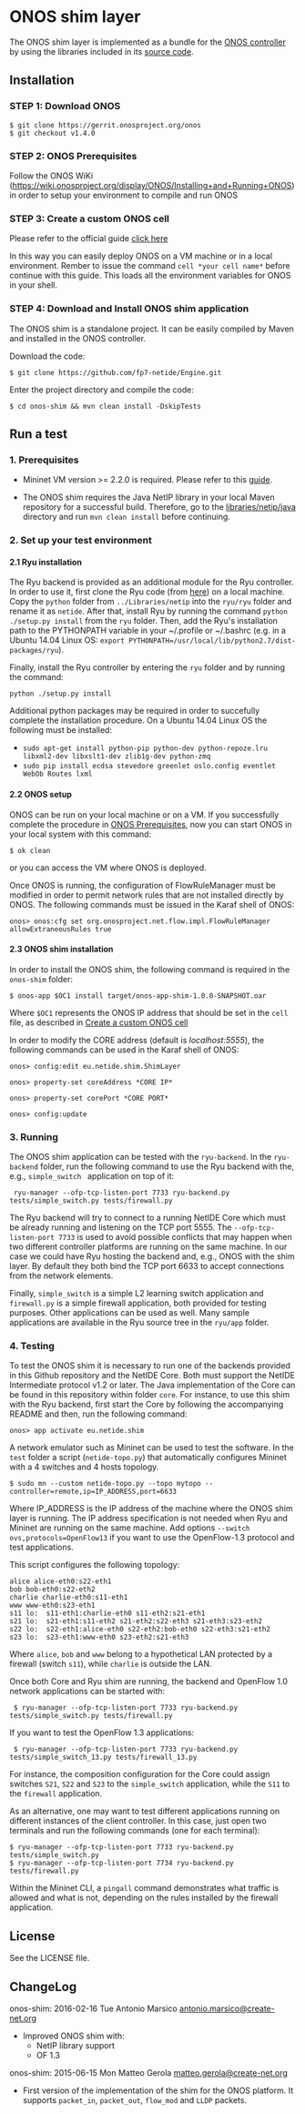 # ONOS shim layer

The ONOS shim layer is implemented as a bundle for the [ONOS controller](http://onosproject.org/) by using the libraries included in its [source code](https://wiki.onosproject.org/display/ONOS/Downloads).  

## Installation

### STEP 1: Download ONOS
```
$ git clone https://gerrit.onosproject.org/onos
$ git checkout v1.4.0
```
### STEP 2: ONOS Prerequisites

Follow the ONOS WiKi (https://wiki.onosproject.org/display/ONOS/Installing+and+Running+ONOS) in order to setup your environment to compile and run ONOS

### STEP 3: Create a custom ONOS cell

Please refer to the official guide [click here](https://wiki.onosproject.org/display/ONOS/ONOS+from+Scratch#ONOSfromScratch-4.Createacustomcelldefinition)

In this way you can easily deploy ONOS on a VM machine or in a local environment. Rember to issue the command ```cell *your cell name*``` before continue with this guide. This loads all the environment variables for ONOS in your shell.

### STEP 4: Download and Install ONOS shim application

The ONOS shim is a standalone project. It can be easily compiled by Maven and installed in the ONOS controller.

Download the code:
```
$ git clone https://github.com/fp7-netide/Engine.git
```

Enter the project directory and compile the code:
```
$ cd onos-shim && mvn clean install -DskipTests
```


## Run a test

### 1. Prerequisites

- Mininet VM version >= 2.2.0 is required. Please refer to this [guide](http://mininet.org/download/#option-1-mininet-vm-installation-easy-recommended).

- The ONOS shim requires the Java NetIP library in your local Maven repository for a successful build. Therefore, go to the [libraries/netip/java](../lib/netip/java) directory and run `mvn clean install` before continuing.

### 2. Set up your test environment

#### 2.1 Ryu installation

The Ryu backend is provided as an additional module for the Ryu controller. In order to use it, first clone the Ryu code (from [here](https://github.com/osrg/ryu)) on a local machine. Copy the ```python``` folder from ```../Libraries/netip``` into the ```ryu/ryu``` folder and rename it as ```netide```. After that, install Ryu by running the command ```python ./setup.py install``` from the ```ryu``` folder.
Then, add the Ryu's installation path to the PYTHONPATH variable in your ~/.profile or ~/.bashrc (e.g. in a Ubuntu 14.04 Linux OS: ```export PYTHONPATH=/usr/local/lib/python2.7/dist-packages/ryu```).

Finally, install the Ryu controller by entering the ```ryu``` folder and by running the command:

```python ./setup.py install```

Additional python packages may be required in order to succefully complete the installation procedure. On a Ubuntu 14.04 Linux OS the following must be installed:
* ```sudo apt-get install python-pip python-dev python-repoze.lru libxml2-dev libxslt1-dev zlib1g-dev python-zmq```
* ```sudo pip install ecdsa stevedore greenlet oslo.config eventlet WebOb Routes lxml```

#### 2.2 ONOS setup

ONOS can be run on your local machine or on a VM. If you successfully complete the procedure in [ONOS Prerequisites](#step-2-onos-prerequisites), now you can start ONOS in your local system with this command:

```
$ ok clean
```

or you can access the VM where ONOS is deployed.

Once ONOS is running, the configuration of FlowRuleManager must be modified in order to permit network rules that are not installed directly by ONOS. The following commands must be issued in the Karaf shell of ONOS:

```
onos> onos:cfg set org.onosproject.net.flow.impl.FlowRuleManager allowExtraneousRules true
```

#### 2.3 ONOS shim installation

In order to install the ONOS shim, the following command is required in the `onos-shim` folder:

```$ onos-app $OC1 install target/onos-app-shim-1.0.0-SNAPSHOT.oar```

Where `$OC1` represents the ONOS IP address that should be set in the `cell` file, as described in [Create a custom ONOS cell](#step-3-create-a-custom-onos-cell)

In order to modify the CORE address (default is *localhost:5555*), the following commands can be used in the Karaf shell of ONOS:

```
onos> config:edit eu.netide.shim.ShimLayer

onos> property-set coreAddress *CORE IP*

onos> property-set corePort *CORE PORT*

onos> config:update
```

### 3. Running
The ONOS shim application can be tested with the `ryu-backend`. In the ```ryu-backend``` folder, run the following command to use the Ryu backend with the, e.g., ```simple_switch ``` application on top of it:

``` ryu-manager --ofp-tcp-listen-port 7733 ryu-backend.py tests/simple_switch.py tests/firewall.py```

The Ryu backend will try to connect to a running NetIDE Core which must be already running and listening on the TCP port 5555.
The ```--ofp-tcp-listen-port 7733``` is used to avoid possible conflicts that may happen when two different controller platforms are running on the same machine. In our case we could have Ryu hosting the backend and, e.g., ONOS with the shim layer. By default they both bind the TCP port 6633 to accept connections from the network elements.

Finally, ```simple_switch``` is a simple L2 learning switch application and ```firewall.py``` is a simple firewall application, both provided for testing purposes. Other applications can be used as well. Many sample applications are available in the Ryu source tree in the ```ryu/app``` folder.

### 4. Testing

To test the ONOS shim it is necessary to run one of the backends provided in this Github repository and the NetIDE Core. Both must support the NetIDE Intermediate protocol v1.2 or later.
The Java implementation of the Core can be found in this repository within folder ```core```.
For instance, to use this shim with the Ryu backend, first start the Core by following the accompanying README and then, run the following command:

```
onos> app activate eu.netide.shim
```

A network emulator such as Mininet can be used to test the software. In the ```test``` folder a script (```netide-topo.py```) that automatically configures Mininet with a 4 switches and 4 hosts topology.
```
$ sudo mn --custom netide-topo.py --topo mytopo --controller=remote,ip=IP_ADDRESS,port=6633
```
Where IP_ADDRESS is the IP address of the machine where the ONOS shim layer is running. The IP address specification is not needed when Ryu and Mininet are running on the same machine. Add options ```--switch ovs,protocols=OpenFlow13``` if you want to use the OpenFlow-1.3 protocol and test applications.

This script configures the following topology:

```
alice alice-eth0:s22-eth1
bob bob-eth0:s22-eth2
charlie charlie-eth0:s11-eth1
www www-eth0:s23-eth1
s11 lo:  s11-eth1:charlie-eth0 s11-eth2:s21-eth1
s21 lo:  s21-eth1:s11-eth2 s21-eth2:s22-eth3 s21-eth3:s23-eth2
s22 lo:  s22-eth1:alice-eth0 s22-eth2:bob-eth0 s22-eth3:s21-eth2
s23 lo:  s23-eth1:www-eth0 s23-eth2:s21-eth3
```

Where ```alice```, ```bob``` and ```www``` belong to a hypothetical LAN protected by a firewall (switch ```s11```), while ```charlie``` is outside the LAN.

Once both Core and Ryu shim are running, the backend and OpenFlow 1.0 network applications can be started with:

``` $ ryu-manager --ofp-tcp-listen-port 7733 ryu-backend.py tests/simple_switch.py tests/firewall.py```

If you want to test the OpenFlow 1.3 applications:

``` $ ryu-manager --ofp-tcp-listen-port 7733 ryu-backend.py tests/simple_switch_13.py tests/firewall_13.py```

For instance, the composition configuration for the Core could assign switches ```S21```, ```S22``` and ```S23``` to the ```simple_switch``` application, while the ```S11``` to the ```firewall``` application.

As an alternative, one may want to test different applications running on different instances of the client controller. In this case, just open two terminals and run the following commands (one for each terminal):

```
$ ryu-manager --ofp-tcp-listen-port 7733 ryu-backend.py tests/simple_switch.py
$ ryu-manager --ofp-tcp-listen-port 7734 ryu-backend.py tests/firewall.py
```

Within the Mininet CLI, a ```pingall``` command demonstrates what traffic is allowed and what is not, depending on the rules installed by the firewall application.

## License

See the LICENSE file.

## ChangeLog

onos-shim: 2016-02-16 Tue Antonio Marsico <antonio.marsico@create-net.org>

  * Improved ONOS shim with:
    * NetIP library support
    * OF 1.3

onos-shim: 2015-06-15 Mon Matteo Gerola <matteo.gerola@create-net.org>

  * First version of the implementation of the shim for the ONOS platform. It supports ```packet_in```, ```packet_out```, ```flow_mod``` and ```LLDP``` packets.
